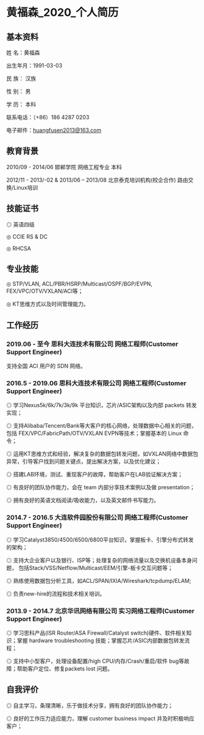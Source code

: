 # 黄福森_2020_个人简历

## 基本资料
 
姓    名：黄福森

出生年月：1991-03-03

民    族： 汉族

性    别： 男

学    历： 本科

联系电话：（+86）186 4287 0203

电子邮件：huangfusen2013@163.com

## 教育背景
 
2010/09 - 2014/06             邯郸学院             网络工程专业            本科

2012/11 - 2013/-02 & 2013/06 – 2013/08 北京泰克培训机构(校企合作) 路由交换/Linux培训

## 技能证书
 
◎	 英语四级

◎	 CCIE RS & DC

◎	 RHCSA

## 专业技能
 
◎  STP/VLAN, ACL/PBR/HSRP/Multicast/OSPF/BGP/EVPN, FEX/VPC/OTV/VXLAN/ACI等；

◎  KT思维方式以及时间管理能力。

## 工作经历

### 2019.06 - 至今 思科大连技术有限公司   网络工程师(Customer Support Engineer)  
支持全国 ACI 用户的 SDN 网络。

### 2016.5 - 2019.06     思科大连技术有限公司   网络工程师(Customer Support Engineer)  

◎  学习Nexus5k/6k/7k/3k/9k 平台知识，芯片/ASIC架构以及内部 packets 转发实现；

◎  支持Alibaba/Tencent/Bank等大客户的核心网络，处理数据中心相关的问题，包括 FEX/VPC/FabricPath/OTV/VXLAN EVPN等技术；掌握基本的 Linux 命令；

◎  运用KT思维方式和经验，解决复杂的数据包转发问题，如VXLAN网络中数据包异常，引导客户找到问题关键点，提出解决方案，以及优化建议；

◎  搭建LAB环境，测试、重现客户的故障，帮助客户在LAB验证解决方案；

◎  有良好的团队协作能力，会在 team 内部分享技术案例以及做 presentation；

◎  拥有良好的英语文档阅读/吸收能力，以及英文邮件书写能力。


### 2014.7 - 2016.5   大连软件园股份有限公司   网络工程师(Customer Support Engineer)
◎  学习Catalyst3850/4500/6500/6800平台知识，掌握板卡、引擎分布式转发的架构；

◎ 支持大企业客户以及银行、ISP等；处理复杂的网络流量以及交换机设备本身问题， 包括Stack/VSS/Netflow/Multicast/EEM/引擎-板卡交互问题等；

◎  熟练使用数据包分析工具，如ACL/SPAN/IXIA/Wireshark/tcpdump/ELAM;

◎  负责new-hire的流程和技术相关培训。

### 2013.9 - 2014.7  北京华讯网络有限公司  实习网络工程师(Customer Support Engineer)
◎  学习思科产品(ISR Router/ASA Firewall/Catalyst switch)硬件、软件相关知识；掌握 hardware troubleshooting 技能；掌握芯片/ASIC内部数据包转发流程；

◎  支持中小型客户，处理设备配置/high CPU/内存/Crash/重启/软件 bug等故障；帮助客户定位、修复packets lost 问题。


## 自我评价
 
◎  自主学习，条理清晰，乐于做技术分享，拥有良好的团队协作能力；

◎  良好的工作压力适应能力，理解 customer business impact 并及时积极响应客户；
